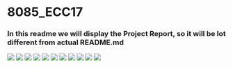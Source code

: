 # 8085_ECC17

### In this readme we will display the Project Report, so it will be lot different from actual README.md

![](https://i.imgur.com/moHhHDd.jpg)
![](https://i.imgur.com/o03gDRe.jpg)
![](https://i.imgur.com/ViffECh.jpg)
![](https://i.imgur.com/YxhLDz5.jpg)
![](https://i.imgur.com/RcR6hwS.jpg)
![](https://i.imgur.com/HgYjzIP.jpg)
![](https://i.imgur.com/tDue5I3.jpg)
![](https://i.imgur.com/fQyxwdM.jpg)
![](https://i.imgur.com/w8iSGe0.jpg)
![](https://i.imgur.com/Hd6EVeA.jpg)
![](https://i.imgur.com/moHhHDd.jpg)